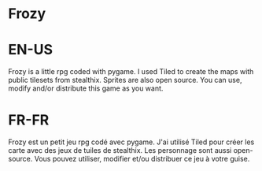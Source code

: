 # Frozy

# EN-US

Frozy is a little rpg coded with pygame. I used Tiled to create the maps with public tilesets from stealthix. Sprites are also open source. You can use, modify and/or distribute this game as you want.

# FR-FR

Frozy est un petit jeu rpg codé avec pygame. J'ai utilisé Tiled pour créer les carte avec des jeux de tuiles de stealthix. Les personnage sont aussi open-source. Vous pouvez utiliser, modifier et/ou distribuer ce jeu à votre guise.
